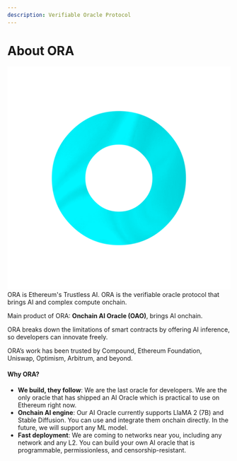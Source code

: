 ```yaml
---
description: Verifiable Oracle Protocol
---
```


# About ORA

<img src=".gitbook/assets/Rainbow-Radiating-V1_00167-b.png" alt="" data-size="line">ORA is Ethereum's Trustless AI. ORA is the verifiable oracle protocol that brings AI and complex compute onchain.

Main product of ORA: **Onchain AI Oracle (OAO)**, brings AI onchain.

ORA breaks down the limitations of smart contracts by offering AI inference, so developers can innovate freely.

ORA’s work has been trusted by Compound, Ethereum Foundation, Uniswap, Optimism, Arbitrum, and beyond.

#### Why ORA?

* **We build, they follow**: We are the last oracle for developers. We are the only oracle that has shipped an AI Oracle which is practical to use on Ethereum right now.
* **Onchain AI engine**: Our AI Oracle currently supports LlaMA 2 (7B) and Stable Diffusion. You can use and integrate them onchain directly. In the future, we will support any ML model.
* **Fast deployment**: We are coming to networks near you, including any network and any L2. You can build your own AI oracle that is programmable, permissionless, and censorship-resistant.
